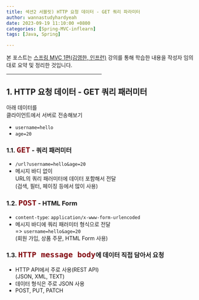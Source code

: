 ```yaml
---
title: 섹션2 서블릿) HTTP 요청 데이터 - GET 쿼리 파라미터
author: wannastudyhardyeah
date: 2023-09-19 11:10:00 +0800
categories: [Spring-MVC-inflearn]
tags: [Java, Spring]

---
```

본 포스트는 <a href="https://www.inflearn.com/course/%EC%8A%A4%ED%94%84%EB%A7%81-mvc-1/">스프링 MVC 1편(김영한, 인프런)</a> 강의를 통해 학습한 내용을 작성자 임의 대로 요약 및 정리한 것입니다.<br>
<hr width="50%">

<h2>1. HTTP 요청 데이터 - GET 쿼리 패러미터</h2>
아래 데이터를<br>
클라이언트에서 서버로 전송해보기<br>

- ``username=hello``<br>
- ``age=20``<br>

<h3>1.1. <code class="language-sql highlighter-rouge" style="color: #83060e; font-size: 1.25rem;"><b>GET</b></code> - 쿼리 패러미터</h3>

- ``/url?username=hello&age=20``<br>
- 메시지 바디 없이<br>
URL의 쿼리 패러미터에 데이터 포함해서 전달<br>
(검색, 필터, 페이징 등에서 많이 사용)<br>

<h3>1.2. <code class="language-sql highlighter-rouge" style="color: #83060e; font-size: 1.25rem;"><b>POST</b></code> - HTML Form</h3>

- ``content-type``: ``application/x-www-form-urlencoded``<br>
- 메시지 바디에 쿼리 패러미터 형식으로 전달<br>
=> ``username=hello&age=20``<br>
(회원 가입, 상품 주문, HTML Form 사용)

<h3>1.3. <code class="language-sql highlighter-rouge" style="color: #83060e; font-size: 1.25rem;"><b>HTTP message body</b></code>에 데이터 직접 담아서 요청</h3>

- HTTP API에서 주로 사용(REST API)<br>
(JSON, XML, TEXT)<br>
- 데이터 형식은 주로 JSON 사용<br>
- POST, PUT, PATCH<br>


